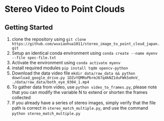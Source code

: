 # Stereo Video to Point Clouds

## Getting Started

1. clone the repository using `git clone https://github.com/wuxiaohua1011/stereo_image_to_point_cloud_japan.git`
2. Setup an identical conda environment using
   `conda create --name myenv --file spec-file.txt`
3. Activate the environment using `conda activate myenv`
4. install required modules `pip install tqdm opencv-python`
5. Download the data video file `mkdir data/raw_data && python download_google_drive.py 1DZvYQMRoPbrmJ67q4kNZ1duFWk5oHnV_ ./data/raw_data/both_eye_0304_1.mp4`
6. To gather data from video, use `python video_to_frames.py`, please note that you can modify the variable N to extend or shorten the frames collected
7. If you already have a series of stereo images, simply verify that the file path is correct in `stereo_match_multiple.py`, and use the command `python stereo_match_multiple.py`
